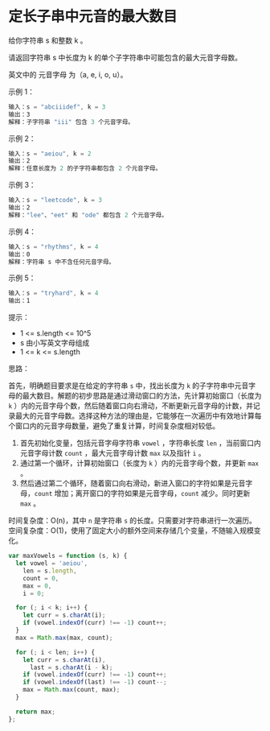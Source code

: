 # 定长子串中元音的最大数目

给你字符串 s 和整数 k 。

请返回字符串 s 中长度为 k 的单个子字符串中可能包含的最大元音字母数。

英文中的 元音字母 为（a, e, i, o, u）。

示例 1：

```javascript
输入：s = "abciiidef", k = 3
输出：3
解释：子字符串 "iii" 包含 3 个元音字母。
```

示例 2：

```javascript
输入：s = "aeiou", k = 2
输出：2
解释：任意长度为 2 的子字符串都包含 2 个元音字母。
```

示例 3：

```javascript
输入：s = "leetcode", k = 3
输出：2
解释："lee"、"eet" 和 "ode" 都包含 2 个元音字母。
```

示例 4：

```javascript
输入：s = "rhythms", k = 4
输出：0
解释：字符串 s 中不含任何元音字母。
```

示例 5：

```javascript
输入：s = "tryhard", k = 4
输出：1
```

提示：

- 1 <= s.length <= 10^5
- s 由小写英文字母组成
- 1 <= k <= s.length

思路：

首先，明确题目要求是在给定的字符串 `s` 中，找出长度为 `k` 的子字符串中元音字母的最大数目。解题的初步思路是通过滑动窗口的方法，先计算初始窗口（长度为 `k` ）内的元音字母个数，然后随着窗口向右滑动，不断更新元音字母的计数，并记录最大的元音字母数。选择这种方法的理由是，它能够在一次遍历中有效地计算每个窗口内的元音字母数量，避免了重复计算，时间复杂度相对较低。

1. 首先初始化变量，包括元音字母字符串 `vowel` ，字符串长度 `len` ，当前窗口内元音字母计数 `count` ，最大元音字母计数 `max` 以及指针 `i` 。
2. 通过第一个循环，计算初始窗口（长度为 `k` ）内的元音字母个数，并更新 `max` 。
3. 然后通过第二个循环，随着窗口向右滑动，新进入窗口的字符如果是元音字母，`count` 增加；离开窗口的字符如果是元音字母，`count` 减少。同时更新 `max` 。

时间复杂度：O(n)，其中 `n` 是字符串 `s` 的长度。只需要对字符串进行一次遍历。
空间复杂度：O(1)，使用了固定大小的额外空间来存储几个变量，不随输入规模变化。

```javascript
var maxVowels = function (s, k) {
  let vowel = 'aeiou',
    len = s.length,
    count = 0,
    max = 0,
    i = 0;

  for (; i < k; i++) {
    let curr = s.charAt(i);
    if (vowel.indexOf(curr) !== -1) count++;
  }
  max = Math.max(max, count);

  for (; i < len; i++) {
    let curr = s.charAt(i),
      last = s.charAt(i - k);
    if (vowel.indexOf(curr) !== -1) count++;
    if (vowel.indexOf(last) !== -1) count--;
    max = Math.max(count, max);
  }

  return max;
};
```
